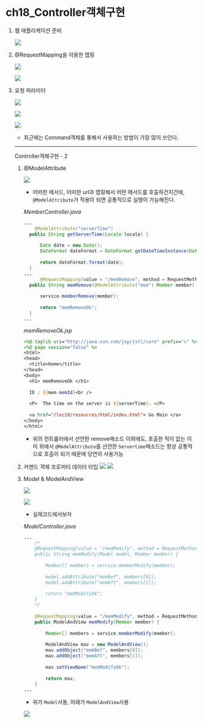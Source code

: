 # ch18_Controller객체구현

1. 웹 애플리케이션 준비

   ![](./1.png)

2. @RequestMapping을 이용한 맵핑

   ![](./2.png)

   ![](./3.png)

3. 요청 파라미터

   ![](./4.png)

   ![](./5.png)

   ![](./6.png)

   * 최근에는 Command객체를 통해서 사용하는 방법이 가장 많이 쓰인다.

   ---

   Controller객체구현 - 2

   1. @ModelAttribute

      ![](./7.png)

      * 어떠한 메서드, 어떠한 url과 맵핑해서 어떤 메서드를 호출하건지간에, `@ModelAttribute`가 적용이 되면 공통적으로 실행이 가능해진다.

      *MemberController.java*

      ```java
      ...
          @ModelAttribute("serverTime")
      	public String getServerTime(Locale locale) {
      		
      		Date date = new Date();
      		DateFormat dateFormat = DateFormat.getDateTimeInstance(DateFormat.LONG, DateFormat.LONG, locale);
      		
      		return dateFormat.format(date);
      	}
      ...
          	@RequestMapping(value = "/memRemove", method = RequestMethod.POST)
      	public String memRemove(@ModelAttribute("mem") Member member) {
      		
      		service.memberRemove(member);
      		
      		return "memRemoveOk";
      	}
      ...
      ```

      *memRemoveOk.jsp*

      ```jsp
      <%@ taglib uri="http://java.sun.com/jsp/jstl/core" prefix="c" %>
      <%@ page session="false" %>
      <html>
      <head>
      	<title>Home</title>
      </head>
      <body>
      	<h1> memRemoveOk </h1>
      	
      	ID : ${mem.memId}<br />
      	
      	<P>  The time on the server is ${serverTime}. </P>
      	
      	<a href="/lec19/resources/html/index.html"> Go Main </a>
      </body>
      </html>
      ```

      * 위의 컨트롤러에서 선언한 remove메소드 이외에도, 호출한 적이 없는 이미 위에서 `@ModelAttribute`를 선언한 `Servertime`메소드는 항상 공통적으로 호출이 되기 때문에 당연히 사용가능

   2. 커맨드 객체 프로퍼티 데이터 타입
        ![](./8.png)
          ![](./9.png)

   3. Model & ModelAndView

        ![](./10.png)

        ![](./11.png)

        * 실제코드에서보자

        *ModelController.java*

        ```java
        ...
            /*
        	@RequestMapping(value = "/memModify", method = RequestMethod.POST)
        	public String memModify(Model model, Member member) {
        		
        		Member[] members = service.memberModify(member);
        		
        		model.addAttribute("memBef", members[0]);
        		model.addAttribute("memAft", members[1]);
        		
        		return "memModifyOk";
        	}
        	*/
        	
        	@RequestMapping(value = "/memModify", method = RequestMethod.POST)
        	public ModelAndView memModify(Member member) {
        		
        		Member[] members = service.memberModify(member);
        		
        		ModelAndView mav = new ModelAndView();
        		mav.addObject("memBef", members[0]);
        		mav.addObject("memAft", members[1]);
        		
        		mav.setViewName("memModifyOk");
        		
        		return mav;
        	}
        ...
        ```

        * 위가 `Model`사용, 아래가 `ModelAndView`사용

        ![](./12.png)


